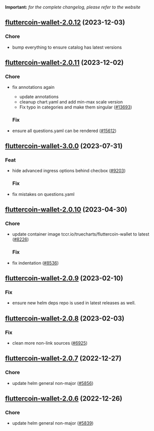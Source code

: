**Important:**
*for the complete changelog, please refer to the website*




## [fluttercoin-wallet-2.0.12](https://github.com/truecharts/charts/compare/fluttercoin-wallet-2.0.11...fluttercoin-wallet-2.0.12) (2023-12-03)

### Chore

- bump everything to ensure catalog has latest versions
  
  


## [fluttercoin-wallet-2.0.11](https://github.com/truecharts/charts/compare/fluttercoin-wallet-3.0.0...fluttercoin-wallet-2.0.11) (2023-12-02)

### Chore

- fix annotations again
  - update annotations
  - cleanup chart.yaml and add min-max scale version
  - Fix typo in categories and make them singular ([#13693](https://github.com/truecharts/charts/issues/13693))
  
  ### Fix

- ensure all questions.yaml can be rendered ([#15612](https://github.com/truecharts/charts/issues/15612))
  
  











## [fluttercoin-wallet-3.0.0](https://github.com/truecharts/charts/compare/fluttercoin-wallet-2.0.10...fluttercoin-wallet-3.0.0) (2023-07-31)

### Feat

- hide advanced ingress options behind checbox ([#9203](https://github.com/truecharts/charts/issues/9203))
  
  ### Fix

- fix mistakes on questions.yaml
  
  


## [fluttercoin-wallet-2.0.10](https://github.com/truecharts/charts/compare/fluttercoin-wallet-2.0.9...fluttercoin-wallet-2.0.10) (2023-04-30)

### Chore

- update container image tccr.io/truecharts/fluttercoin-wallet to latest ([#8226](https://github.com/truecharts/charts/issues/8226))
  
  ### Fix

- fix indentation ([#8536](https://github.com/truecharts/charts/issues/8536))
  
  


## [fluttercoin-wallet-2.0.9](https://github.com/truecharts/charts/compare/fluttercoin-wallet-2.0.8...fluttercoin-wallet-2.0.9) (2023-02-10)

### Fix

- ensure new helm deps repo is used in latest releases as well.
  
  


## [fluttercoin-wallet-2.0.8](https://github.com/truecharts/charts/compare/fluttercoin-wallet-2.0.7...fluttercoin-wallet-2.0.8) (2023-02-03)

### Fix

-  clean more non-link sources ([#6925](https://github.com/truecharts/charts/issues/6925))
  
  


## [fluttercoin-wallet-2.0.7](https://github.com/truecharts/charts/compare/fluttercoin-wallet-2.0.6...fluttercoin-wallet-2.0.7) (2022-12-27)

### Chore

- update helm general non-major ([#5856](https://github.com/truecharts/charts/issues/5856))
  
  


## [fluttercoin-wallet-2.0.6](https://github.com/truecharts/charts/compare/fluttercoin-wallet-2.0.5...fluttercoin-wallet-2.0.6) (2022-12-26)

### Chore

- update helm general non-major ([#5839](https://github.com/truecharts/charts/issues/5839))
  
